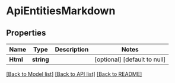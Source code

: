 # ApiEntitiesMarkdown

## Properties
Name | Type | Description | Notes
------------ | ------------- | ------------- | -------------
**Html** | **string** |  | [optional] [default to null]

[[Back to Model list]](../README.md#documentation-for-models) [[Back to API list]](../README.md#documentation-for-api-endpoints) [[Back to README]](../README.md)


